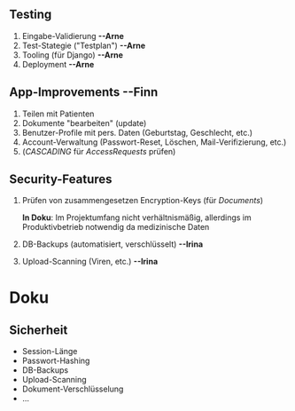 ## Testing
1. Eingabe-Validierung **--Arne**
2. Test-Stategie ("Testplan") **--Arne**
3. Tooling (für Django) **--Arne**
4. Deployment **--Arne**

## App-Improvements **--Finn**
1. Teilen mit Patienten
2. Dokumente "bearbeiten" (update)
3. Benutzer-Profile mit pers. Daten (Geburtstag, Geschlecht, etc.)
4. Account-Verwaltung (Passwort-Reset, Löschen, Mail-Verifizierung, etc.)
5. (*CASCADING* für *AccessRequests* prüfen)

## Security-Features
1. Prüfen von zusammengesetzen Encryption-Keys (für *Documents*)

    **In Doku**: Im Projektumfang nicht verhältnismäßig, allerdings im Produktivbetrieb notwendig da medizinische Daten

2. DB-Backups (automatisiert, verschlüsselt) **--Irina**
3. Upload-Scanning (Viren, etc.) **--Irina**


# Doku
## Sicherheit
- Session-Länge
- Passwort-Hashing
- DB-Backups
- Upload-Scanning
- Dokument-Verschlüsselung
- ...
